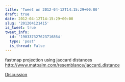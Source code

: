 ```yaml
---
title: 'Tweet on 2012-04-12T14:15:29+00:00'
draft: true
date: 2012-04-12T14:15:29+00:00
slug: '201204121415'
is_tweet: true
tweet_info:
  id: '190337327623716864'
  type: 'post'
  is_thread: False
---
```




fastmap projection using jaccard distances <http://www.matpalm.com/resemblance/jaccard_distance>

[Discussion](https://x.com/sytelus/status/190337327623716864)
